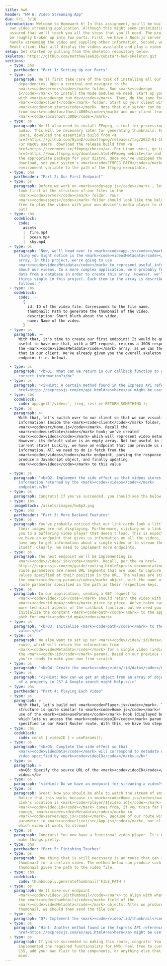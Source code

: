 ```yaml
---
title: hw6
header: "HW 6: Video Streaming App"
due: Fri, 3/18
introduction: Welcome to Homework 6! In this assignment, you'll be building your
  own video streaming application. Although this might seem intimidating, rest
  assured that we'll teach you all the steps that you'll need. The project can
  be roughly broken up into two parts. First, we have a Node.js server that will
  handle streaming the video and suppling other information. Second, we have a
  React client that will display the videos available and play a video selected.
setup: Get started by pulling from the skeleton repository below.
skeleton: https://github.com/matthewlee626/cubstart-hw6-skeleton.git
sections:
  - type: phs
    partheader: "Part 1: Setting Up our Parts"
  - type: ps
    paragraph: We'll first take care of the task of installing all our required
      dependencies. Open a terminal and navigate to the
      <mark><code>server</code></mark> folder. Run <mark><code>npm
      i</code></mark> to install the Node modules we need. Start up your server
      with <mark><code>npm run dev</code></mark>. Then, do the same for the
      <mark><code>client</code></mark> folder. Start up your client with
      <mark><code>npm start</code></mark>. Note that our server can be reached
      from <mark><code>localhost:4000</code></mark> and our client from
      <mark><code>localhost:3000</code></mark>.
  - type: ps
    paragraph: We'll also need to install FFmpeg, a tool for processing video and
      audio. This will be necessary later for generating thumbnails. For Windows
      users, download the essentials build from <a
      href=https://github.com/GyanD/codexffmpeg/releases/tag/2022-01-19-git-dd17c86aa1>here</a>.
      For MacOS users, download the release build from <a
      href=https://evermeet.cx/ffmpeg/>here</a>. For Linux users, go to the <a
      href=https://www.ffmpeg.org/download.html>FFmpeg website</a> and download
      the appropriate package for your distro. Once you've unzipped the
      download, set your system's <mark><code>FFMPEG_PATH</code></mark>
      environment variable to the path of the ffmpeg executable.
  - type: phs
    partheader: "Part 2: Our First Endpoint"
  - type: ps
    paragraph: Before we work on <mark><code>app.js</code></mark> , let's take a
      look first at the structure of our files in the
      <mark><code>server</code></mark> folder. Your
      <mark><code>assets</code></mark> folder should look like the below. Feel
      free to play the videos with your own device's media player to check them
      out!
  - type: cbs
    codeblock:
      code: |-
        assets
        |  fire.mp4
        |  ocean.mp4
        |  sky.mp4
  - type: ps
    paragraph: "Now, we'll head over to <mark><code>app.js</code></mark>. The first
      thing you might notice is the <mark><code>videosMetadata</code></mark>
      array. In this project, we're going to use
      <mark><code>videosMetadata</code></mark> to represent useful information
      about our videos. In a more complex application, we'd probably fetch this
      data from a database in order to create this array. However, we'll keep
      things simple in this project. Each item in the array is described as
      follows: "
  - type: cbs
    codeblock:
      code: |-
        {
          id: ID of the video file. Corresponds to the file name.
          thumbnail: Path to generate the thumbnail of the video.
          description: Short blurb about the video.
          name: Name of the video.
        }
  - type: ps
    paragraph: >+
      With that, it's time to create our first endpoint! It would be quite
      useful to have one that, with a GET request, returns a JSON response with
      the <mark><code>videosMetadata</code></mark> array, as we can then use
      that in our client. We've already given you the overall skeleton for this
      endpoint (i.e. below).

  - type: ps
    paragraph: "<b>Q1: What can we return in our callback function to get the
      correct information?</b>"
  - type: ps
    paragraph: "<i>Hint: A certain method found in the Express API reference <a
      href=https://expressjs.com/en/api.html#res>here</a> might be useful.</i>"
  - type: cbs
    codeblock:
      code: app.get('/videos', (req, res) => RETURN_SOMETHING );
  - type: ps
    paragraph: >+
      With that, let's switch over to our client so that we can visualize our
      information! Inside the <mark><code>client</code></mark> folder, access
      <mark><code>src/Home.js</code></mark>. Recall the
      <mark><code>useState</code></mark> hook; we've created
      <mark><code>videos</code></mark> which will represent video metadata.
      However, its default value is an empty array. Not too useful in its
      current state! Luckily, we have an endpoint that can provide us with this
      information. All we need to do is fetch from the
      <mark><code>/videos</code></mark> endpoint, parsing the response to
      produce a JavaScript object, and finally updating
      <mark><code>videos</code></mark> to this value.

  - type: ps
    paragraph: "<b>Q2: Implement the side effect so that videos stores the
      information returned by the <mark><code>/videos</code></mark>
      endpoint.</b>"
  - type: ps
    paragraph: Congrats! If you've succeeded, you should see the below.
  - type: ibs
    imageblock: /assets/images/hw6p2.png
  - type: phs
    partheader: "Part 3: More Backend Features"
  - type: ps
    paragraph: You've probably noticed that our link cards look a little broken as
      their images are not displaying. Furthermore, clicking on a link brings
      you to a buffering video player that doesn't load. This is expected! While
      we have an endpoint that gives us information on all the videos, we don't
      have any to get information about a single video or to stream the video
      itself. Clearly, we need to implement more endpoints.
  - type: ps
    paragraph: The next endpoint we'll be implementing is
      <mark><code>/video/:id</code></mark>. Recall, per the <a href=
      https://expressjs.com/en/guide/routing.html>Express documentation</a> that
      route parameters are named URL segments that are used to capture the
      values specified at their position in the URL. The values are stored in
      the <mark><code>req.params</code></mark> object, with the name of the
      route parameter specified in the path as their respective keys.
  - type: ps
    paragraph: In our application, sending a GET request to
      <mark><code>video/:id</code></mark> should return the video with file name
      <mark><code>:id.mp4</code></mark> piece by piece. We've taken care of the
      more technical aspects of the callback function, but we need you to
      initialize the constant <mark><code>path</code></mark> to the appropriate
      path for <mark><code>:id.mp4</code></mark>.
  - type: ps
    paragraph: "<b>Q3: Initialize <mark><code>path</code></mark> to the correct
      value.</b>"
  - type: ps
    paragraph: We also want to set up our <mark><code>/video/:id/data</code></mark>
      route, which will return the information from
      <mark><code>videoMetadata</code></mark> for a single video (indicated by
      the <mark><code>:id</code></mark> param). Based on our previous routes,
      you're ready to make your own from scratch.
  - type: ps
    paragraph: "<b>Q4: Create the <mark><code>/video/:id/data</code></mark> route.</b>"
  - type: ps
    paragraph: "<i>Hint: How can we get an object from an array of objects by value
      of a property in JS? A Google search might help.</i>"
  - type: phs
    partheader: "Part 4: Playing Each Video"
  - type: ps
    paragraph: >
      With that, let's build out <mark><code>Player.js</code></mark>. The
      structure is quite similar to <mark><code>Home.js</code></mark>! Note the
      use of the <mark><code>useParams</code></mark> hook (displayed below),
      which lets us access the <mark><code>videoID</code></mark> param that we
      specified in our React Router route. With this, we have two steps left!
  - type: cbs
    codeblock:
      code: const { videoID } = useParams();
  - type: ps
    paragraph: "<b>Q5: Complete the side effect so that
      <mark><code>videoData</code></mark> will correspond to metadata of the
      video specified by <mark><code>videoID</code></mark>.</b>"
  - type: ps
    paragraph: >
      <b>Q6: Specify the source URL of the <mark><code>videoID</code></mark>
      video.</b>
  - type: ps
    paragraph: "<i>Hint: Do we have an endpoint for streaming a video?</i>"
  - type: ps
    paragraph: Great! Now you should be able to watch the stream of any video.
      Notice that this works because in <mark><code>Home.js</code></mark>, each
      Link's location is <mark><code>/player/${video.id}</code></mark>, where
      <mark><code>video.id</code></mark> comes from, if you trace far back
      enough, <mark><code>videosMetadata</code></mark> in
      <mark><code>server/app.js</code></mark>. Because of our route with a URL
      parameter in <mark><code>client/src/App.js</code></mark>, our client knows
      which video it wants to stream!
  - type: ps
    paragraph: Congrats! You now have a functional video player. It's now time to
      make things pretty.
  - type: phs
    partheader: "Part 5: Finishing Touches"
  - type: ps
    paragraph: One thing that is still necessary is an route that can return a
      thumbnail for a certain video. The method below can produce such a
      thumbnail given the path to the video file.
  - type: cbs
    codeblock:
      code: thumbsupply.generateThumbnail('FILE_PATH')
  - type: ps
    paragraph: We'll make our endpoint
      <mark><code>/video/:id/thumbnail</code></mark> to align with what we set
      the <mark><code>thumbnail</code></mark> field of the
      <mark><code>videoMetadata</code></mark> objects. After we produce the
      thumbnail, we should then send the file over.
  - type: ps
    paragraph: "Q7: Implement the <mark><code>/video/:id/thumbnail</code></mark> route!"
  - type: ps
    paragraph: "Hint: Another method found in the Express API reference <a
      href=https://expressjs.com/en/api.html#res>here</a> might be useful."
  - type: ps
    paragraph: If you've succeeded in making this route, congrats! You've fully
      implemented the required functionality for HW6! Feel free to customize the
      CSS, add your own flair to the components, or anything else that comes to
      mind.
---
```

